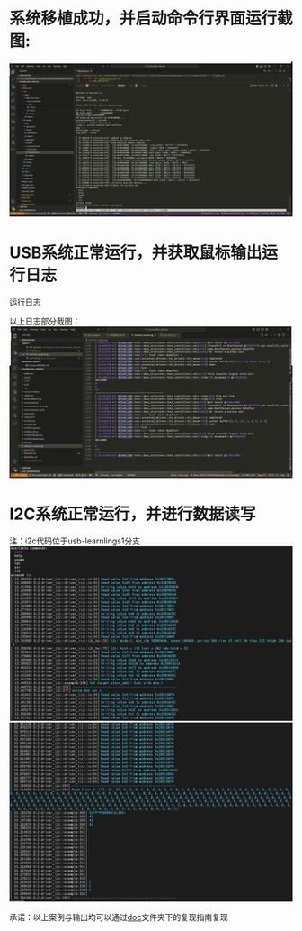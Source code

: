 # 系统移植成功，并启动命令行界面运行截图:
![运行截图](./doc/figures/arceos_cli.png)


# USB系统正常运行，并获取鼠标输出运行日志
[运行日志](./doc/resources/res/usb-hid.log)

以上日志部分截图：
![usb-hid](./doc/resources/res/usb-hid.png)

# I2C系统正常运行，并进行数据读写
注：i2c代码位于usb-learnlings1分支
![i2c_1](./doc/resources/i2c/i2c_1.png)
![i2c_2](./doc/resources/i2c/i2c_2.png)

承诺：以上案例与输出均可以通过[doc](./doc/)文件夹下的复现指南复现